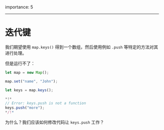 importance: 5

---

# 迭代键

我们期望使用 `map.keys()` 得到一个数组，然后使用例如 `.push` 等特定的方法对其进行处理。

但是运行不了：

```js run
let map = new Map();

map.set("name", "John");

let keys = map.keys();

*!*
// Error: keys.push is not a function
keys.push("more");
*/!*
```

为什么？我们应该如何修改代码让 `keys.push` 工作？
